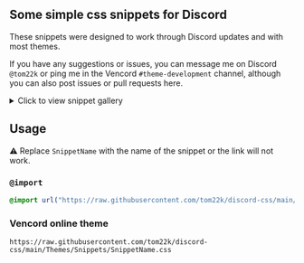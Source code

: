 ## Some simple css snippets for Discord
These snippets were designed to work through Discord updates and with most themes.

If you have any suggestions or issues, you can message me on Discord `@tom22k` or ping me in the Vencord `#theme-development` channel, although you can also post issues or pull requests here.

<details><summary>Click to view snippet gallery</summary>

| Snippet | Description | Preview |
| :-: | :--: | :--: |
| [BetterModView](BetterModView.css) | Give Discord's "mod view" its intended style. Works for users with and without profile themes. | ![image](https://github.com/tom22k/css-snippets/assets/143504320/abe67b48-305d-41ae-9861-f32f4378987b) ![image](https://github.com/tom22k/css-snippets/assets/143504320/e2e33416-a406-4dad-891c-c8b82627e6f0) |
| [BoxyUserPanel](BoxyUserPanel.css) | Just a user panel re-design, inspired by [Snare Hawk's idea](https://github.com/Snare-Hawk/snare-CSS?tab=readme-ov-file#profile-panel-thingy). Works with the game activity toggle button too. | ![image](https://github.com/tom22k/discord-css/assets/143504320/58bf65e2-e1b8-42fc-9ce7-d7f1a6158bdf) |
| [ClickableConnectedAccounts](ClickableConnectedAccounts.css) | Make each entire connected account clickable! Instead of just the little arrow. Also adds a little background when hovering. | ![gif](https://github.com/tom22k/css-snippets/assets/143504320/614f642c-4140-41dc-91c9-5fb7e551d43c) |
| [InteractiveFolders](InteractiveFolders.css) | A simple redesign making folders and the "Add a Server" button appear as interactive icons. | ![gif](https://github.com/tom22k/discord-css/assets/143504320/cf5be4a6-23a7-4085-936e-b2dfd8e28d63) |
| [RevealDarkUsernames](RevealDarkUsernames.css) | Be able to see dark usernames when hovering over them. | ![gif](https://github.com/user-attachments/assets/1c1c2ca6-e8a6-477c-99a0-d092c5784702) |
| [SimpleDarkUsernamesFix](SimpleDarkUsernamesFix.css) | Makes very dark usernames the normal text colour. This is applied to usernames everywhere, as well as places where the RoleColorEverywhere plugin would add role colors. | ![image](https://github.com/tom22k/discord-css/assets/143504320/5cf19078-7e08-4276-a89e-5aa5c5d5d26e) ![image](https://github.com/tom22k/discord-css/assets/143504320/851cef4f-b180-4a01-a26f-09aa9556d03c) |
</details>

## Usage
⚠️ Replace `SnippetName` with the name of the snippet or the link will not work.
### `@import`
```css
@import url("https://raw.githubusercontent.com/tom22k/discord-css/main/Themes/Snippets/SnippetName.css");
```
### Vencord online theme
```
https://raw.githubusercontent.com/tom22k/discord-css/main/Themes/Snippets/SnippetName.css
```
